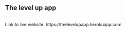 ##               The level up app
</br>
Link to live website: https://thelevelupapp.herokuapp.com
</br>
